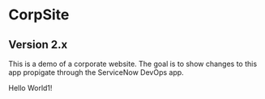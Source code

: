 # CorpSite

## Version 2.x

This is a demo of a corporate website.  The goal is to show changes to this app propigate through the ServiceNow DevOps app.

Hello World1!
